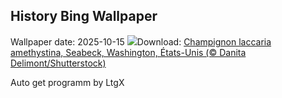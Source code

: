 ## History Bing Wallpaper
Wallpaper date: 2025-10-15
![](https://www.bing.com/th?id=OHR.AmethystLaccaria_FR-FR2437866835_UHD.jpg&w=1000)Download: [Champignon laccaria amethystina, Seabeck, Washington, États-Unis (© Danita Delimont/Shutterstock)](https://www.bing.com/th?id=OHR.AmethystLaccaria_FR-FR2437866835_UHD.jpg)

Auto get programm by LtgX

